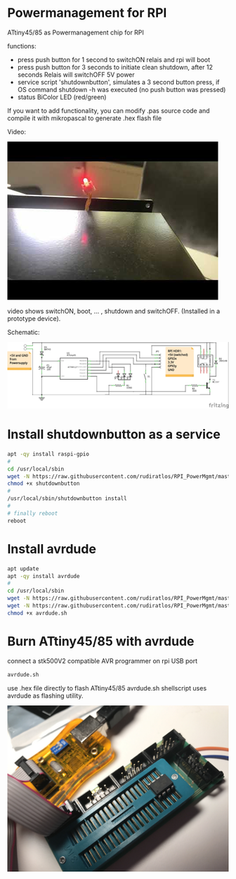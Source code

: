 # Powermanagement for RPI

ATtiny45/85 as Powermanagement chip for RPI

functions:

- press push button for 1 second  to switchON relais and rpi will boot 
- press push button for 3 seconds to initiate clean shutdown, after 12 seconds Relais will switchOFF 5V power
- service script 'shutdownbutton', simulates a 3 second button press, if OS command shutdown -h was executed (no push button was pressed)
- status BiColor LED (red/green)  

If you want to add functionality, you can modify .pas source code and compile it with mikropascal to generate .hex flash file


Video:

[![video](./img/0.jpg)](//www.youtube.com/watch?v=cuHMuZBUYbw "powermanagement chip in action")

video shows switchON, boot, ... , shutdown and switchOFF. (Installed in a prototype device).
 

Schematic:

![schematic](./img/RPI_PowerMgmt_schematic.jpg)


# Install shutdownbutton as a service

~~~bash
apt -qy install raspi-gpio 
#
cd /usr/local/sbin
wget -N https://raw.githubusercontent.com/rudiratlos/RPI_PowerMgmt/master/shutdownbutton
chmod +x shutdownbutton
#
/usr/local/sbin/shutdownbutton install
#
# finally reboot
reboot
~~~


# Install avrdude

~~~bash
apt update
apt -qy install avrdude
#
cd /usr/local/sbin
wget -N https://raw.githubusercontent.com/rudiratlos/RPI_PowerMgmt/master/RPI_ShutDownReboot.hex
wget -N https://raw.githubusercontent.com/rudiratlos/RPI_PowerMgmt/master/avrdude.sh
chmod +x avrdude.sh
~~~


# Burn ATtiny45/85 with avrdude

connect a stk500V2 compatible AVR programmer on rpi USB port

~~~bash
avrdude.sh
~~~ 

use .hex file directly to flash ATtiny45/85
avrdude.sh shellscript uses avrdude as flashing utility.

![flashing](./img/avrdude_Programmer_on_RPI_ATtiny45.jpg)
